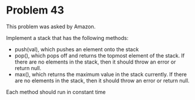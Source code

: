 # Problem 43

This problem was asked by Amazon.

Implement a stack that has the following methods:

  * push(val), which pushes an element onto the stack
  * pop(), which pops off and returns the topmost element of the stack. If there are no elements in the stack, then it should throw an error or return null.
  * max(), which returns the maximum value in the stack currently. If there are no elements in the stack, then it should throw an error or return null.

Each method should run in constant time
